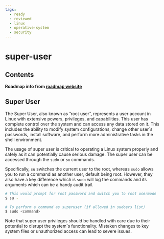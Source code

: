 ```yaml
---
tags:
  - ready
  - reviewed
  - linux
  - operative-system
  - security
---
```


# super-user

## Contents

__Roadmap info from [roadmap website](https://roadmap.sh/linux/shell-basics/super-user)__

## Super User

The Super User, also known as “root user”, represents a user account in Linux with extensive powers, privileges, and capabilities. This user has complete control over the system and can access any data stored on it. This includes the ability to modify system configurations, change other user`s passwords, install software, and perform more administrative tasks in the shell environment.

The usage of super user is critical to operating a Linux system properly and safely as it can potentially cause serious damage. The super user can be accessed through the `sudo` or `su` commands.

Specifically, `su` switches the current user to the root, whereas `sudo` allows you to run a command as another user, default being root. However, they also have a key difference which is `sudo` will log the commands and its arguments which can be a handy audit trail.

```bash
# This would prompt for root password and switch you to root usermode
$ su -

# To perform a command as superuser (if allowed in sudoers list)
$ sudo <command>

```

Note that super user privileges should be handled with care due to their potential to disrupt the system`s functionality. Mistaken changes to key system files or unauthorized access can lead to severe issues.
